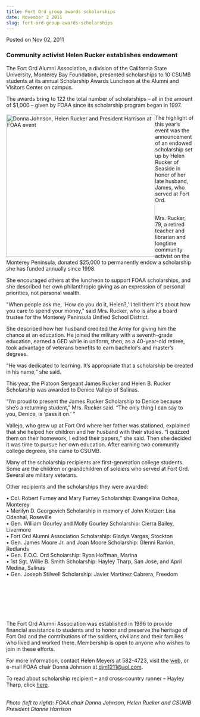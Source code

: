 ```yaml
---
title: Fort Ord group awards scholarships
date: November 2 2011
slug: fort-ord-group-awards-scholarships
---
```


 



<span class="date">Posted on Nov 02, 2011    </span>
<h3>Community activist Helen Rucker establishes endowment</h3>
<p>The Fort Ord Alumni Association, a division of the California
State University, Monterey Bay Foundation, presented scholarships
to 10 CSUMB students at its annual Scholarship Awards Luncheon at
the Alumni and Visitors Center on campus.</p>
<p>The awards bring to 122 the total number of scholarships &#x2013; all
in the amount of $1,000 &#x2013; given by FOAA since its scholarship
program began in 1997.<br>
<br>
<img alt="Donna Johnson, Helen Rucker and President Harrison at FOAA event" src="https://news.csumb.edu/sites/default/files/65/attachments/news/images/foaa_--_helen_small.jpg" style="float:left; width:400px; height:382px">The highlight of
this year&#x2019;s event was the announcement of an endowed scholarship
set up by Helen Rucker of Seaside in honor of her late husband,
James, who served at Fort Ord.</img></br></br></p>
<p>Mrs. Rucker, 79, a retired teacher and librarian and longtime
community activist on the Monterey Peninsula, donated $25,000 to
permanently endow a scholarship she has funded annually since
1998.</p>
<p>She encouraged others at the luncheon to support FOAA
scholarships, and she described her own philanthropic giving as an
expression of personal priorities, not personal wealth.</p>
<p>&quot;When people ask me, &apos;How do you do it, Helen?,&apos; I tell them
it&apos;s about how you care to spend your money,&quot; said Mrs. Rucker, who
is also a board trustee for the Monterey Peninsula Unified School
District.</p>
<p>She described how her husband credited the Army for giving him
the chance at an education. He joined the military with a
seventh-grade education, earned a GED while in uniform, then, as a
40-year-old retiree, took advantage of veterans benefits to earn
bachelor&#x2019;s and master&#x2019;s degrees.</p>
<p>&#x201C;He was dedicated to learning. It&#x2019;s appropriate that a
scholarship be created in his name,&#x201D; she said.</p>
<p>This year, the Platoon Sergeant James Rucker and Helen B. Rucker
Scholarship was awarded to Denice Vallejo of Salinas.</p>
<p>&#x201C;I&#x2019;m proud to present the James Rucker Scholarship to Denice
because she&#x2019;s a returning student,&#x201D; Mrs. Rucker said. &#x201C;The only
thing I can say to you, Denice, is &#x2018;pass it on.&#x2019; &#x201D;</p>
<p>Vallejo, who grew up at Fort Ord where her father was stationed,
explained that she helped her children and her husband with their
studies. &#x201C;I quizzed them on their homework, I edited their papers,&#x201D;
she said. Then she decided it was time to pursue her own education.
After earning two community college degrees, she came to CSUMB.</p>
<p>Many of the scholarship recipients are first-generation college
students. Some are the children or grandchildren of soldiers who
served at Fort Ord. Several are military veterans.</p>
<p>Other recipients and the scholarships they were awarded:</p>
<p>&#x2022; Col. Robert Furney and Mary Furney Scholarship: Evangelina
Ochoa, Monterey<br>
&#x2022; Merilyn D. Georgevich Scholarship in memory of John Kretzer: Lisa
Odenhal, Roseville<br>
&#x2022; Gen. William Gourley and Molly Gourley Scholarship: Cierra
Bailey, Livermore<br>
&#x2022; Fort Ord Alumni Association Scholarship: Gladys Vargas,
Stockton<br>
&#x2022; Gen. James Moore Jr. and Joan Moore Scholarship: Glenni Rankin,
Redlands<br>
&#x2022; Gen. E.O.C. Ord Scholarship: Ryon Hoffman, Marina<br>
&#x2022; 1st Sgt. Willie B. Smith Scholarship: Hayley Tharp, San Jose, and
April Medina, Salinas<br>
&#x2022; Gen. Joseph Stilwell Scholarship: Javier Martinez Cabrera,
Freedom</br></br></br></br></br></br></br></p>
<p>The Fort Ord Alumni Association was established in 1996 to
provide financial assistance to students and to honor and preserve
the heritage of Fort Ord and the contributions of the soldiers,
civilians and their families who lived and worked there. Membership
is open to anyone who wishes to join in these efforts.</p>
<p>For more information, contact Helen Meyers at 582-4723, visit
the <a href="https://csumb.edu/foaa" rel="nofollow">web</a>, or
e-mail FOAA chair Donna Johnson at <a href="mailto:djm1211@aol.com">djm1211@aol.com</a>.</p>
<p>To read about scholarship recipient &#x2013; and cross-country runner &#x2013;
Hayley Tharp, click <a href="https://www.otterathletics.com/news/2011/9/20/XC_0920115452.aspx?elinkdata=32453" rel="nofollow">here</a>.</p>
<p class="small"><br>
<em>Photo (left to right): FOAA chair Donna Johnson, Helen Rucker
and CSUMB President Dianne Harrison</em></br></p>





 

